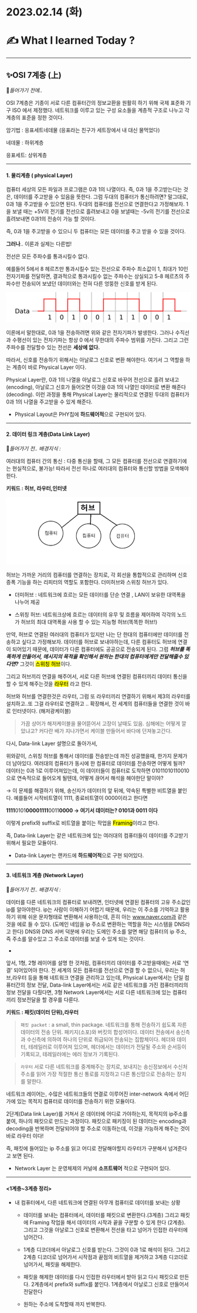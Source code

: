 
# 2023.02.14 (화)

# ✍️ What I learned Today ?

---
## ✨OSI 7계층 (上)

📌*들어가기 전에..*

OSI 7계층은 기종이 서로 다른 컴퓨터간의 정보교환을 원활히 하기 위해 국제 표준화 기구 ISO 에서 제정했다. 네트워크를 이루고 있는 구성 요소들을 계층적 구조로 나누고 각 계층의 표준을 정한 것이다.

암기법 : 응표세트네데물 (응표라는 친구가 세트장에서 내 대신 물먹었다)

네데물 : 하위계층

응표세트: 상위계층

---

#### 1. 물리계층 ( physical Layer)

컴퓨터 세상의 모든 파일과 프로그램은 0과 1의 나열이다. 즉, 0과 1을 주고받는다는 것은, 데이터를 주고받을 수 있음을 뜻한다. 그럼 두대의 컴퓨터가 통신하려면? 말그대로, 0과 1을 주고받을 수 있으면 된다.
두대의 컴퓨터를 전선으로 연결한다고 가정해보자.
1을 보낼 때는 +5V의 전기를 전선으로 흘려보내고 0을 보낼때는 -5v의 전기를 전선으로 흘려보내면 0과1의 전송이 가능 할 것이다.


즉, 0과 1을 주고받을 수 있으니 두 컴퓨터는 모든 데이터를 주고 받을 수 있을 것이다.

**그러나**.. 이론과 실제는 다른법! 

전선은 모든 주파수를 통과시킬수 없다. 

예를들어 5에서 8 헤르츠만 통과시킬수 있는 전선으로 주파수 최소값이 1, 최대가 10인 전자기파를 전달하면, 결과적으로 통과시킬수 없는 주파수는 상실되고 5-8 헤르츠의 주파수만 전송되어 보냈던 데이터와는 전혀 다른 엉뚱한 신호를 받게 된다.

![수평수직전자기파](/img/%EC%88%98%ED%8F%89%EC%88%98%EC%A7%81%EC%A0%84%EC%9E%90%EA%B8%B0%ED%8C%8C.png)

이론에서 말한대로, 0과 1을 전송하려면 위와 같은 전자기파가 발생한다. 그러나 수직선과 수평선이 있는 전자기파는 항상 0 에서 무한대의 주파수 범위를 가진다.
그리고 그런 주파수를 전달할수 있는 전선은 **세상에 없다.**

따라서, 신호를 전송하기 위해서는 아날로그 신호로 변환 해야한다.
여기서 그 역할을 하는 계층이 바로 Physical Layer 이다.

Physical Layer란, 0과 1의 나열을 아날로그 신호로 바꾸어 전선으로 흘려 보내고 (encoding), 아날로그 신호가 들어오면 이것을 0과 1의 나열인 데이터로 변환 해준다(decoding). 이런 과정을 통해 Physical Layer는 물리적으로 연결된 두대의 컴퓨터가 0과 1의 나열을 주고받을 수 있게 해준다.


- Physical Layout은 PHY칩에 **하드웨어적**으로 구현되어 있다.

---

#### 2. 데이터 링크 계층(Data Link Layer)

📌*들어가기 전.. 배경지식 :* 

여러대의 컴퓨터 간의 통신 : 다중 통신을 할때, 그 모든 컴퓨터를 전선으로 연결하기에는 현실적으로, 불가능! 따라서 전선 하나로 여러대의 컴퓨터와 통신할 방법을 모색해야한다.

**키워드 : 허브, 라우터,인터넷**


![허브설명.jpg](/img/%ED%97%88%EB%B8%8C%EC%84%A4%EB%AA%85.jpg)

허브는 가까운 거리의 컴퓨터를 연결하는 장치로, 각 회선을 통합적으로 관리하며 신호 증폭 기능을 하는 리피터의 역할도 포함한다. 더미허브와 스위칭 허브가 있다.

* 더미허브 : 네트워크에 흐르는 모든 데이터를 단순 연결 , LAN이 보유한 대역폭을 나누어 제공

* 스위칭 허브: 네트워크상에 흐르는 데이터의 유무 및 흐름을 제어하여 각각의 노드가 허브의 최대 대역폭을 사용 할 수 있는 지능형 허브(똑똑한 허브!)

만약, 허브로 연결된 여러대의 컴퓨터가 있지만 나는 단 한대의 컴퓨터에만 데이터를 전송하고 싶다고 가정해보자. 데이터를 허브로 보내야하는데, 다른 컴퓨터도 허브에 연결이 되어있기 때문에, 데이터가 다른 컴퓨터에도 공공으로 전송되게 된다. 그럼 ___허브를 똑똑하게 만들어서, 메시지의 목적을 확인해서 원하는 한대의 컴퓨터에게만 전달해줄수 있다면?___ 그것이 <mark>스위칭 허브</mark>이다.

그리고 허브끼리 연결을 해주어서, 서로 다른 허브에 연결된 컴퓨터끼리 데이터 통신을 할 수 있게 해주는것을 <mark>라우터</mark> 라고 한다.

허브와 허브를 연결한것은 라우터, 그럼 또 라우터끼리 연결하기 위해서 제3의 라우터를 설치하고..또 그걸 라우터로 연결하고 .. 확장해서, 전 세계의 컴퓨터들을 연결한 것이 바로 인터넷이다. (해저광케이블)

 

> 가끔 상어가 해저케이블을 물어뜯어서 고장이 날때도 있음. 심해에는 어떻게 깔았냐고? 커다란 배가 지나가면서 케이블 만들어서 바다에 던져놓고간다.
> 

다시, Data-link Layer 설명으로 돌아가서,

위와같이, 스위칭 허브를 통해서 데이터를 전송받는데 까진 성공했을때, 한가지 문제가 더 남아있다. 여러대의 컴퓨터가 동시에 한 컴퓨터로 데이터를 전송하면 어떻게 될까? 데이터는 0과 1로 이루어져있는데, 이 데이터들이 컴퓨터로 도착하면 01011010110010으로 연속적으로 들어오게 될텐데, 어떻게 끊어서 해석을 해야한단 말이야?

→ 이 문제를 해결하기 위해, 송신자가 데이터의 앞 뒤에, 약속된 특별한 비트열을 붙인다. 예를들어 시작비트열이 1111, 종료비트열이 0000이라고 한다면  

**1111**0101**00001111**0011**0000 → 여기서 데이터는? 0101과 0011 이다**

이렇게 prefix와 suffix로 비트열을 붙이는 작업을 <mark>Framing</mark>이라고 한다.

즉, Data-link Layer는 같은 네트워크에 있는 여러대의 컴퓨터들이 데이터를 주고받기 위해서 필요한 모듈이다.

- Data-link Layer는 랜카드에 **하드웨어적**으로 구현 되어있다.

---

#### 3. 네트워크 계층 (Network Layer)

📌*들어가기 전.. 배경지식 :* 

 데이터를 다른 네트워크의 컴퓨터로 보내려면,  인터넷에 연결된 컴퓨터의 고유 주소값인 ip를 알아야한다. ip는 사람이 이해하기 어렵기 때문에, 우리는 이 주소를 기억하고 활용하기 위해 쉬운 문자형태로 변환해서 사용하는데, 흔히 아는 www.naver.com과 같은것을 에로 들 수 있다.
(도메인 네임을 ip 주소로 변환하는 역할을 하는 시스템을 DNS라고 한다)
DNS와 DNS 서버 덕분에 우리는 도메인 주소를 알면 해당 컴퓨터의 ip 주소, 즉 주소를 알수있고 그 주소로 데이터를 보낼 수 있게 되는 것이다.

  * 

앞서, 1형, 2형 레이어를 설명 한 것처럼, 컴퓨터끼리 데이터를 주고받을때에는 
서로 ‘연결’ 되어있어야  한다.  전 세계의 모든 컴퓨터를 전선으로 연결 할 수 없으니, 우리는 허브,라우터 등을 통해 네트워크 연결을 관리하고 있는데, Physical Layer에서는 단일 컴퓨터간의 정보 전달, Data-link Layer에서는 서로 같은 네트워크를 가진 컴퓨터끼리의 정보 전달을 다뤘다면, 3형 Network Layer에서는 서로 다른 네트워크에 있는 컴퓨터끼리 정보전달을 할 경우를 다룬다.


  **키워드 : 패킷(데이터 단위),라우터**

> `패킷 packet` : a small, thin package. 
> 네트워크를 통해 전송하기 쉽도록 자른 데이터의 전송 단위. 패키지(소포)와 버킷의 합성어이다. 데이터 전송에서 송신측과 수신측에 의하여 하나의 단위로 취급되어 전송되는 집합체이다. 헤더와 데이터, 테레일러로 이루어져 있으며, 헤더에서는 데이터가 전달될 주소와 순서등이 기록되고, 테레일러에는 에러 정보가 기록된다.


> `라우터` 서로 다른 네트워크를 중계해주는 장치로, 보내지는 송신정보에서 수신처 주소를 읽어 가장 적절한 통신 통로를 지정하고 다른 통신망으로 전송하는 장치를 말한다.


네트워크 레이어는, 수많은 네트워크들의 연결로 이루어진 inter-network 속에서 어딘가에 있는 목적지 컴퓨터로 데이터를 전송하기 위한 모듈이다.

2단계(Data link Layer)를 거쳐서 온 데이터에 어디로 가야하는지, 목적지의 ip주소를 붙여, 하나의 패킷으로 만드는 과정이다. 패킷으로 패키징이 된 데이터는 encoding과 decoding을 반복하며 전달되어야 할 주소로 이동하는데, 이것을 가능하게 해주는 것이 바로 라우터 이다!

즉, 패킷에 들어있는 ip 주소를 읽고 어디로 전달해야할지 라우터가 구분해서 넘겨준다고 보면 된다.



* Network Layer 는 운영체제의 커널에 **소프트웨어** 적으로 구현되어 있다.


---

#### <1계층~3계층 정리>

* 내 컴퓨터에서, 다른 네트워크에 연결된 아무개 컴퓨터로 데이터를 보내는 상황



  * 데이터를 보내는 컴퓨터에서, 데이터를 패킷으로 변환한다.(3계층) 그리고 패킷에 Framing 작업을 해서 데이터의 시작과 끝을 구분할 수 있게 한다 (2계층). 그리고 그것을 아날로그 신호로 변환해서 전선을 타고 넘어가 인접한 라우터에 넘어간다.

  * 1계층 디코더에서 아날로그 신호를 받는다. 그것이 0과 1로 해석이 된다. 그리고 2계층 디코더로 넘어가서 시작점과 끝점의 비트열을 제거하고 3계층 디코더로 넘어가서, 패킷을 해제한다.

  * 패킷을 해제한 데이터를 다시 인접한 라우터에서 받아 읽고 다시 패킷으로 만든다. 2계층에서 prefix와 suffix를 붙인다. 1계층에서 아날로그 신호로 만들어서 전달한다

  * 원하는 주소에 도착할때 까지 반복한다.


